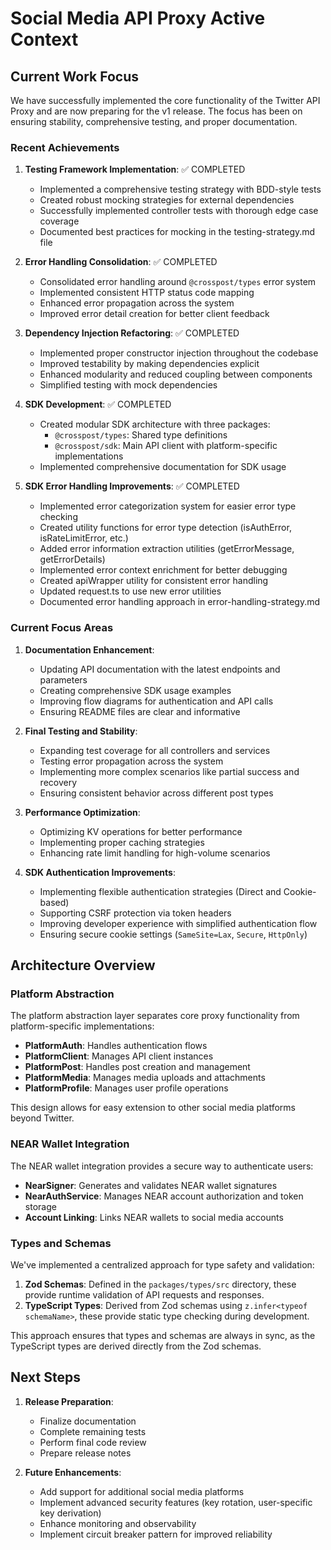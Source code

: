 # Social Media API Proxy Active Context

## Current Work Focus

We have successfully implemented the core functionality of the Twitter API Proxy and are now
preparing for the v1 release. The focus has been on ensuring stability, comprehensive testing, and
proper documentation.

### Recent Achievements

1. **Testing Framework Implementation**: ✅ COMPLETED
   - Implemented a comprehensive testing strategy with BDD-style tests
   - Created robust mocking strategies for external dependencies
   - Successfully implemented controller tests with thorough edge case coverage
   - Documented best practices for mocking in the testing-strategy.md file

2. **Error Handling Consolidation**: ✅ COMPLETED
   - Consolidated error handling around `@crosspost/types` error system
   - Implemented consistent HTTP status code mapping
   - Enhanced error propagation across the system
   - Improved error detail creation for better client feedback

3. **Dependency Injection Refactoring**: ✅ COMPLETED
   - Implemented proper constructor injection throughout the codebase
   - Improved testability by making dependencies explicit
   - Enhanced modularity and reduced coupling between components
   - Simplified testing with mock dependencies

4. **SDK Development**: ✅ COMPLETED
   - Created modular SDK architecture with three packages:
     - `@crosspost/types`: Shared type definitions
     - `@crosspost/sdk`: Main API client with platform-specific implementations
   - Implemented comprehensive documentation for SDK usage

5. **SDK Error Handling Improvements**: ✅ COMPLETED
   - Implemented error categorization system for easier error type checking
   - Created utility functions for error type detection (isAuthError, isRateLimitError, etc.)
   - Added error information extraction utilities (getErrorMessage, getErrorDetails)
   - Implemented error context enrichment for better debugging
   - Created apiWrapper utility for consistent error handling
   - Updated request.ts to use new error utilities
   - Documented error handling approach in error-handling-strategy.md

### Current Focus Areas

1. **Documentation Enhancement**:
   - Updating API documentation with the latest endpoints and parameters
   - Creating comprehensive SDK usage examples
   - Improving flow diagrams for authentication and API calls
   - Ensuring README files are clear and informative

2. **Final Testing and Stability**:
   - Expanding test coverage for all controllers and services
   - Testing error propagation across the system
   - Implementing more complex scenarios like partial success and recovery
   - Ensuring consistent behavior across different post types

3. **Performance Optimization**:
   - Optimizing KV operations for better performance
   - Implementing proper caching strategies
   - Enhancing rate limit handling for high-volume scenarios

4. **SDK Authentication Improvements**:
   - Implementing flexible authentication strategies (Direct and Cookie-based)
   - Supporting CSRF protection via token headers
   - Improving developer experience with simplified authentication flow
   - Ensuring secure cookie settings (`SameSite=Lax`, `Secure`, `HttpOnly`)

## Architecture Overview

### Platform Abstraction

The platform abstraction layer separates core proxy functionality from platform-specific
implementations:

- **PlatformAuth**: Handles authentication flows
- **PlatformClient**: Manages API client instances
- **PlatformPost**: Handles post creation and management
- **PlatformMedia**: Manages media uploads and attachments
- **PlatformProfile**: Manages user profile operations

This design allows for easy extension to other social media platforms beyond Twitter.

### NEAR Wallet Integration

The NEAR wallet integration provides a secure way to authenticate users:

- **NearSigner**: Generates and validates NEAR wallet signatures
- **NearAuthService**: Manages NEAR account authorization and token storage
- **Account Linking**: Links NEAR wallets to social media accounts

### Types and Schemas

We've implemented a centralized approach for type safety and validation:

1. **Zod Schemas**: Defined in the `packages/types/src` directory, these provide runtime validation
   of API requests and responses.
2. **TypeScript Types**: Derived from Zod schemas using `z.infer<typeof schemaName>`, these provide
   static type checking during development.

This approach ensures that types and schemas are always in sync, as the TypeScript types are derived
directly from the Zod schemas.

## Next Steps

1. **Release Preparation**:
   - Finalize documentation
   - Complete remaining tests
   - Perform final code review
   - Prepare release notes

2. **Future Enhancements**:
   - Add support for additional social media platforms
   - Implement advanced security features (key rotation, user-specific key derivation)
   - Enhance monitoring and observability
   - Implement circuit breaker pattern for improved reliability
